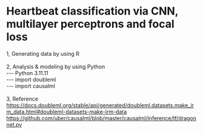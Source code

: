 # Heartbeat classification via CNN, multilayer perceptrons and focal loss
1, Generating data by using R\
\
2, Analysis & modeling by using Python\
--- Python 3.11.11\
--- import doubleml\
--- import causalml\
\
3, Reference\
   https://docs.doubleml.org/stable/api/generated/doubleml.datasets.make_irm_data.html#doubleml-datasets-make-irm-data
   https://github.com/uber/causalml/blob/master/causalml/inference/tf/dragonnet.py

